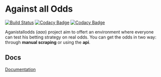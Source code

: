 # Against all Odds

[![Build Status](https://travis-ci.com/S1M0N38/aao.svg?branch=master)](https://travis-ci.com/S1M0N38/aao)
[![Codacy Badge](https://api.codacy.com/project/badge/Grade/532fdff9c78044a5af60730a88cea6b4)](https://www.codacy.com/app/S1M0N38/aao?utm_source=github.com&amp;utm_medium=referral&amp;utm_content=S1M0N38/aao&amp;utm_campaign=Badge_Grade)
[![Codacy Badge](https://api.codacy.com/project/badge/Coverage/532fdff9c78044a5af60730a88cea6b4)](https://www.codacy.com/app/S1M0N38/aao?utm_source=github.com&utm_medium=referral&utm_content=S1M0N38/aao&utm_campaign=Badge_Coverage)

Aganistallodds (*aao*) project aim to offert an environment where everyone 
can test his betting strategy on real odds.
You can get the odds in two way: through **manual scraping** or using the **api**.

## Docs

[Documentation](https://s1m0n38.github.io/aao/)
